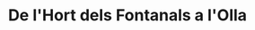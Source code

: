 ---
title: "De l'Hort dels Fontanals a l'Olla"
url: /valls/de-lhort-dels-fontanals-a-lolla/
shop: general
---